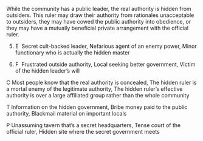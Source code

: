 While the community has a public leader, the real authority is hidden from outsiders. This ruler may draw their authority from rationales unacceptable to outsiders, they may have cowed the public authority into obedience, or they may have a mutually beneficial private arrangement with the official ruler.

5.  E  Secret cult-backed leader, Nefarious agent of an enemy power, Minor functionary who is actually the hidden master
    
6.  F  Frustrated outside authority, Local seeking better government, Victim of the hidden leader’s will
    

C Most people know that the real authority is concealed, The hidden ruler is a mortal enemy of the legitimate authority, The hidden ruler’s effective authority is over a large affiliated group rather than the whole community

T Information on the hidden government, Bribe money paid to the public authority, Blackmail material on important locals

P Unassuming tavern that’s a secret headquarters, Tense court of the official ruler, Hidden site where the secret government meets
